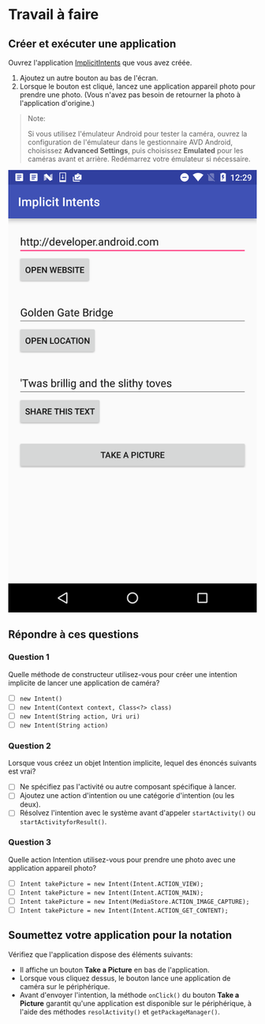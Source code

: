 # Travail à faire

## Créer et exécuter une application

Ouvrez l'application [ImplicitIntents](https://github.com/khammami/android-fundamentals-apps-v2/tree/master/ImplicitIntents) que vous avez créée.

1. Ajoutez un autre bouton au bas de l'écran.
2. Lorsque le bouton est cliqué, lancez une application appareil photo pour prendre une photo. (Vous n'avez pas besoin de retourner la photo à l'application d'origine.)

> Note:
>
> Si vous utilisez l'émulateur Android pour tester la caméra, ouvrez la configuration de l'émulateur dans le gestionnaire AVD Android, choisissez **Advanced Settings**, puis choisissez **Emulated** pour les caméras avant et arrière. Redémarrez votre émulateur si nécessaire.

![screenshot](./images/screenshot.png)

## Répondre à ces questions

### **Question 1**

Quelle méthode de constructeur utilisez-vous pour créer une intention implicite de lancer une application de caméra?

- [ ] `new Intent()`
- [ ] `new Intent(Context context, Class<?> class)`
- [ ] `new Intent(String action, Uri uri)`
- [ ] `new Intent(String action)`

### **Question 2**

Lorsque vous créez un objet Intention implicite, lequel des énoncés suivants est vrai?

- [ ] Ne spécifiez pas l'activité ou autre composant spécifique à lancer.
- [ ] Ajoutez une action d'intention ou une catégorie d'intention (ou les deux).
- [ ] Résolvez l'intention avec le système avant d'appeler `startActivity()` ou `startActivityforResult()`.

### **Question 3**

Quelle action Intention utilisez-vous pour prendre une photo avec une application appareil photo?

- [ ] `Intent takePicture = new Intent(Intent.ACTION_VIEW);`
- [ ] `Intent takePicture = new Intent(Intent.ACTION_MAIN);`
- [ ] `Intent takePicture = new Intent(MediaStore.ACTION_IMAGE_CAPTURE);`
- [ ] `Intent takePicture = new Intent(Intent.ACTION_GET_CONTENT);`

## Soumettez votre application pour la notation

Vérifiez que l'application dispose des éléments suivants:

* Il affiche un bouton **Take a Picture** en bas de l'application.
* Lorsque vous cliquez dessus, le bouton lance une application de caméra sur le périphérique.
* Avant d'envoyer l'intention, la méthode `onClick()` du bouton **Take a Picture** garantit qu'une application est disponible sur le périphérique, à l'aide des méthodes `resolActivity()` et `getPackageManager()`.

